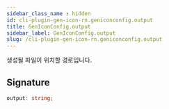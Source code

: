 ```yaml
---
sidebar_class_name : hidden
id: cli-plugin-gen-icon-rn.geniconconfig.output
title: GenIconConfig.output
sidebar_label: GenIconConfig.output
slug: /cli-plugin-gen-icon-rn.geniconconfig.output
---
```






생성될 파일이 위치할 경로입니다.

## Signature

```typescript
output: string;
```
